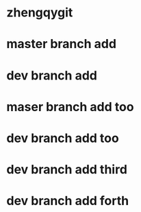 # zhengqygit 
# master branch add
# dev branch add
# maser branch add too
# dev branch add too
# dev branch add third
# dev branch add forth